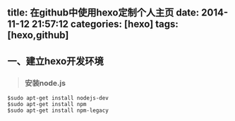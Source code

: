 title: 在github中使用hexo定制个人主页
date: 2014-11-12 21:57:12
categories: [hexo]
tags: [hexo,github]
---

## 一、建立hexo开发环境

>### 安装node.js
```
$sudo apt-get install nodejs-dev
$sudo apt-get install npm
$sudo apt-get install npm-legacy
```
